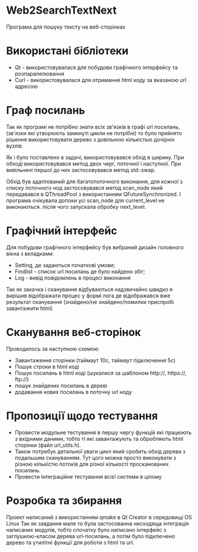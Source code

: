 # Web2SearchTextNext
Програма для пошуку тексту на веб-сторінках

# Використані бібліотеки
- Qt - використовувалася для побудови графічного інтерфейсу та розпаралелювання
- Curl - використовувалася для отримання html коду за вказаною url адресою

# Граф посилань
Так як програмі не потрібно знати всіх зв'язків в графі url посилань,
(зв'язки які утворюють замкнуті цикли не потрібні) то було прийнято 
рішення використовувати дерево з довільною кількістью дочірніх вузлів.

Як і було поставлено в задачі, використовувався обхід в ширину.
При обході використовувався метод двох черг, поточної і наступної.
При вивільнені першої до них застосовувався метод std::swap.

Обхід був адаптований для багатопоточного виконання, для кожної
з списку поточного нод застосовувався метод scan_node який передавався
в QThreadPool з використанням QFutureSynchronized. І програма очікувала 
допоки усі scan_node для current_level не виконаються. після чого запускала обробку next_level.

# Графічний інтерфейс
Для побудови графічного інтерфейсу був вибраний дизайн головного вікна з вкладками:
- Setting, де задаються початкові умови;
- Findlist - список url посилань де було найдено збіг;
- Log - вивід повідомлень в процесі виконання

Так як закачка і сканування відбуваються надзвичайно швидко я вирішив відображати процес у формі лога
де відображався вже результат сканування (знайдено/не знайдено/помилки приспробі завантажити html)

# Сканування веб-сторінок
Проводилось за наступною схемою
- Завантаження сторінки (таймаут 10с, таймаут підключення 5с)
- Пошук строки в html коді
- Пошук посилань в html коді (шукалися за шаблоном http://, https://, ftp://)
- пошук знайдених посилань в дереві
- додавання нових посилань в поточну url ноду

# Пропозиції щодо тестування
- Провести модульне тестування в першу чергу функцій які працюють з вхідними даними, тобто
  ті які завантажують та обробляють html сторінки (файл url_utils.h).
- Також потребує детальної уваги цикл який сробить обхід дерева з подальшим скануванням. Тут
цого можна просто виконувати з різною кількістю потоків для різної кількості просканованих
посилань.
- Провести Інтеграційне тестування всієї системи в цілому

# Розробка та збирання
Проект написаний з використанням qmake в Qt Creator в середовищі OS Linux
Так як завдання мале то була застосованна нисходяща інтеграція написаних модулів,
тобто спочатку було написано інтерфейс з заглушкою-класом дерева url-посилань,
а потім було підключено дерево та утилітні функції для роботи з html та url.
